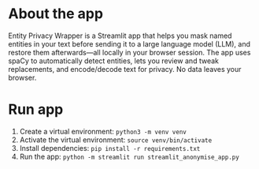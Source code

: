 # About the app
Entity Privacy Wrapper is a Streamlit app that helps you mask named entities in your text before sending it to a large language model (LLM), and restore them afterwards—all locally in your browser session. The app uses spaCy to automatically detect entities, lets you review and tweak replacements, and encode/decode text for privacy. No data leaves your browser.

# Run app
1. Create a virtual environment: `python3 -m venv venv`
2. Activate the virtual environment: `source venv/bin/activate`
3. Install dependencies: `pip install -r requirements.txt`
4. Run the app: `python -m streamlit run streamlit_anonymise_app.py`